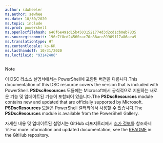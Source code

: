 ```yaml
---
author: sdwheeler
ms.author: sewhee
ms.date: 10/30/2020
ms.topic: include
ms.prod: powershell
ms.openlocfilehash: 646f6e491d15b45031521774d3d2cd1cb0eb7835
ms.sourcegitcommit: 196c7f8cd24560cac70c88acc89909f17a86aea9
ms.translationtype: HT
ms.contentlocale: ko-KR
ms.lasthandoff: 10/31/2020
ms.locfileid: "93142406"
---
```

> [!NOTE]
> <span data-ttu-id="1a566-101">이 DSC 리소스 설명서에서는 PowerShell에 포함된 버전을 다룹니다.</span><span class="sxs-lookup"><span data-stu-id="1a566-101">This documentation of this DSC resource covers the version that is included with PowerShell.</span></span> <span data-ttu-id="1a566-102">**PSDscResources** 모듈에는 Microsoft에서 공식적으로 지원하는 새로운 기능 및 업데이트된 기능이 포함되어 있습니다.</span><span class="sxs-lookup"><span data-stu-id="1a566-102">The **PSDscResources** module contains new and updated that are officially supported by Microsoft.</span></span>
> <span data-ttu-id="1a566-103">**PSDscResources** 모듈은 PowerShell 갤러리에서 사용할 수 있습니다.</span><span class="sxs-lookup"><span data-stu-id="1a566-103">The **PSDscResources** module is available from the PowerShell Gallery.</span></span>
>
> <span data-ttu-id="1a566-104">자세한 내용 및 업데이트된 설명서는 GitHub 리포지토리에서 [추가 정보](https://github.com/PowerShell/PSDscResources/blob/dev/README.md)를 참조하세요.</span><span class="sxs-lookup"><span data-stu-id="1a566-104">For more information and updated documentation, see the [README](https://github.com/PowerShell/PSDscResources/blob/dev/README.md) in the GitHub repository.</span></span>
